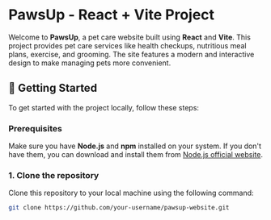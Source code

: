 # PawsUp - React + Vite Project

Welcome to **PawsUp**, a pet care website built using **React** and **Vite**. This project provides pet care services like health checkups, nutritious meal plans, exercise, and grooming. The site features a modern and interactive design to make managing pets more convenient.

## 🚀 Getting Started

To get started with the project locally, follow these steps:

### Prerequisites
Make sure you have **Node.js** and **npm** installed on your system. If you don't have them, you can download and install them from [Node.js official website](https://nodejs.org/).

### 1. Clone the repository

Clone this repository to your local machine using the following command:

```bash
git clone https://github.com/your-username/pawsup-website.git
